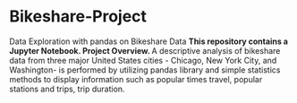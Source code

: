 # Bikeshare-Project
Data Exploration with pandas on Bikeshare Data
<b> This repository contains a Jupyter Notebook. </b>
<b> Project Overview. </b>
A descriptive analysis of bikeshare data from three major United States cities - Chicago, New York City, and Washington- is performed by utilizing pandas library and simple statistics methods to display information such as popular times travel, popular stations and trips, trip duration.
